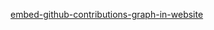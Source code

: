 [embed-github-contributions-graph-in-website](https://stackoverflow.com/questions/34516592/embed-github-contributions-graph-in-website)